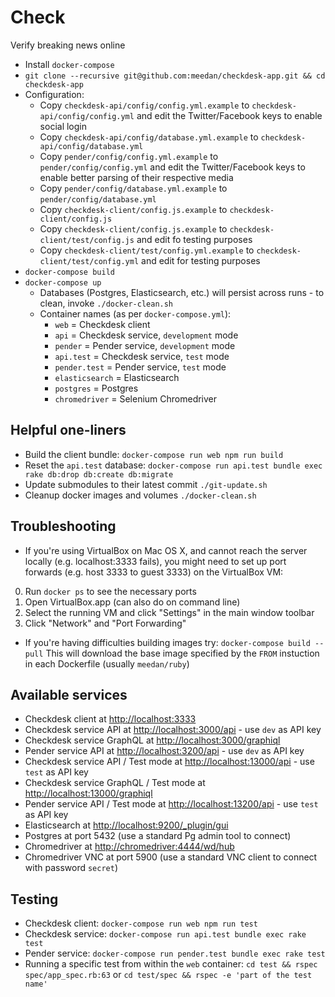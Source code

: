 # Check

Verify breaking news online

- Install `docker-compose`
- `git clone --recursive git@github.com:meedan/checkdesk-app.git && cd checkdesk-app`
- Configuration:
  - Copy `checkdesk-api/config/config.yml.example` to `checkdesk-api/config/config.yml` and edit the Twitter/Facebook keys to enable social login
  - Copy `checkdesk-api/config/database.yml.example` to `checkdesk-api/config/database.yml`
  - Copy `pender/config/config.yml.example` to `pender/config/config.yml` and edit the Twitter/Facebook keys to enable better parsing of their respective media
  - Copy `pender/config/database.yml.example` to `pender/config/database.yml`
  - Copy `checkdesk-client/config.js.example` to `checkdesk-client/config.js`
  - Copy `checkdesk-client/config.js.example` to `checkdesk-client/test/config.js` and edit fo testing purposes
  - Copy `checkdesk-client/test/config.yml.example` to `checkdesk-client/test/config.yml` and edit for testing purposes
- `docker-compose build`
- `docker-compose up`
  - Databases (Postgres, Elasticsearch, etc.) will persist across runs - to clean, invoke `./docker-clean.sh`
  - Container names (as per `docker-compose.yml`):
    - `web` = Checkdesk client
    - `api` = Checkdesk service, `development` mode
    - `pender` = Pender service, `development` mode
    - `api.test` = Checkdesk service, `test` mode
    - `pender.test` = Pender service, `test` mode
    - `elasticsearch` = Elasticsearch
    - `postgres` = Postgres
    - `chromedriver` = Selenium Chromedriver

## Helpful one-liners

- Build the client bundle:
  `docker-compose run web npm run build`
- Reset the `api.test` database:
  `docker-compose run api.test bundle exec rake db:drop db:create db:migrate`
- Update submodules to their latest commit
  `./git-update.sh`
- Cleanup docker images and volumes
  `./docker-clean.sh`

## Troubleshooting

- If you're using VirtualBox on Mac OS X, and cannot reach the server locally (e.g. localhost:3333 fails), you might need to set up port forwards (e.g. host 3333 to guest 3333) on the VirtualBox VM:

0. Run `docker ps` to see the necessary ports
0. Open VirtualBox.app (can also do on command line)
0. Select the running VM and click "Settings" in the main window toolbar
0. Click "Network" and "Port Forwarding"

- If you're having difficulties building images try:
  `docker-compose build --pull`
  This will download the base image specified by the `FROM` instuction in each Dockerfile (usually `meedan/ruby`)

## Available services

- Checkdesk client at [http://localhost:3333](http://localhost:3333)
- Checkdesk service API at [http://localhost:3000/api](http://localhost:3000/api) - use `dev` as API key
- Checkdesk service GraphQL at [http://localhost:3000/graphiql](http://localhost:3000/graphiql)
- Pender service API at [http://localhost:3200/api](http://localhost:3200/api) - use `dev` as API key
- Checkdesk service API / Test mode at [http://localhost:13000/api](http://localhost:13000/api) - use `test` as API key
- Checkdesk service GraphQL / Test mode at [http://localhost:13000/graphiql](http://localhost:13000/graphiql)
- Pender service API / Test mode at [http://localhost:13200/api](http://localhost:13200/api) - use `test` as API key
- Elasticsearch at [http://localhost:9200/_plugin/gui](http://localhost:9200/_plugin/gui)
- Postgres at port 5432 (use a standard Pg admin tool to connect)
- Chromedriver at [http://chromedriver:4444/wd/hub](http://chromedriver:4444/wd/hub)
- Chromedriver VNC at port 5900 (use a standard VNC client to connect with password `secret`)

## Testing

- Checkdesk client: `docker-compose run web npm run test`
- Checkdesk service: `docker-compose run api.test bundle exec rake test`
- Pender service: `docker-compose run pender.test bundle exec rake test`
- Running a specific test from within the `web` container: `cd test && rspec spec/app_spec.rb:63` or `cd test/spec && rspec -e 'part of the test name'`
